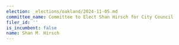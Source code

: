 ```yaml
---
election: _elections/oakland/2024-11-05.md
committee_name: Committee to Elect Shan Hirsch for City Council
filer_id: ''
is_incumbent: false
name: Shan M. Hirsch
---
```

